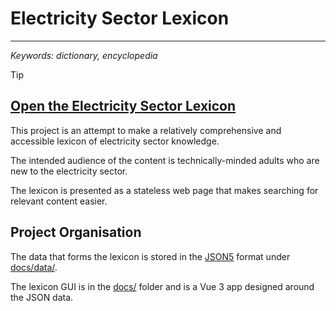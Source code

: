 # Electricity Sector Lexicon

----------------------------

_Keywords: dictionary, encyclopedia_


> [!TIP]
> ## [Open the Electricity Sector Lexicon](https://INSERT_LINK_HERE)


This project is an attempt to make a relatively comprehensive and
accessible lexicon of electricity sector knowledge.

The intended audience of the content is technically-minded adults who
are new to the electricity sector.

The lexicon is presented as a stateless web page that makes searching
for relevant content easier.


## Project Organisation

The data that forms the lexicon is stored in the 
[JSON5](https://json5.org/) format under [docs/data/](docs/data).

The lexicon GUI is in the [docs/](docs) folder and is a Vue 3 app 
designed around the JSON data.
